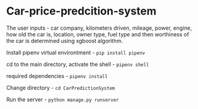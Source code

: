 # Car-price-predcition-system
 The user inputs - car company, kilometers driven, mileage, power, engine, how old the car is, location, owner type, fuel type and then worthiness of the car is determined using xgboost algorithm. <br />

Install pipenv virtual environtment - `pip install pipenv`

cd to the main directory, activate the shell - `pipenv shell`

required dependencies - `pipenv install`

Change directory - `cd CarPredictionSystem`

Run the server - `python manage.py runserver`
